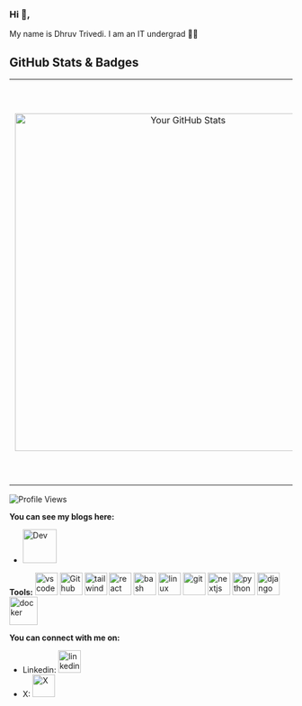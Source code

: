 ### Hi 👋,

My name is Dhruv Trivedi. I am an IT undergrad 👨‍🎓

## GitHub Stats & Badges

<table>
  <tr>
    <!-- GitHub Stats -->
    <td align="center" style="padding: 10px;">
      <img src="https://github-readme-stats.vercel.app/api?username=drvcodenta&show_icons=true&theme=radical" alt="Your GitHub Stats" width="600" />
    </td>
    <!-- Holopin Badges -->
    <td align="center" style="padding: 10px;">
      <a href="https://holopin.io/@drvcodenta">
        <img src="https://holopin.me/drvcodenta" alt="An image of @drvcodenta's Holopin badges" width="700" />
      </a>
    </td>
  </tr>
</table>




![Profile Views](https://komarev.com/ghpvc/?username=drvcodenta&color=brightgreen)

**You can see my blogs here:**
- [<img src='https://cdn6.aptoide.com/imgs/c/c/4/cc4728ef462176c828948f9ce056fa5f_icon.png' alt='Dev' height='60'>](https://dev.to/drvcodenta)


**Tools:**
<img src="https://upload.wikimedia.org/wikipedia/commons/thumb/2/2d/Visual_Studio_Code_1.18_icon.svg/640px-Visual_Studio_Code_1.18_icon.svg.png" alt="vscode" height="40"> 
<img src="https://upload.wikimedia.org/wikipedia/commons/thumb/2/24/Github_logo_svg.svg/640px-Github_logo_svg.svg.png" alt="Github" height="40"> 
<img src="https://upload.wikimedia.org/wikipedia/commons/thumb/d/d5/Tailwind_CSS_Logo.svg/640px-Tailwind_CSS_Logo.svg.png" alt="tailwindcss" height="40"> 
<img src="https://upload.wikimedia.org/wikipedia/commons/thumb/a/a7/React-icon.svg/640px-React-icon.svg.png" alt="react" height="40"> 
<img src="https://upload.wikimedia.org/wikipedia/commons/thumb/8/82/Gnu-bash-logo.svg/640px-Gnu-bash-logo.svg.png" alt="bash" height="40"> 
<img src="https://upload.wikimedia.org/wikipedia/commons/thumb/3/3c/TuxFlat.svg/640px-TuxFlat.svg.png" alt="linux" height="40"> 
<img src="https://upload.wikimedia.org/wikipedia/commons/thumb/e/e0/Git-logo.svg/640px-Git-logo.svg.png" alt="git" height="40"> 
<img src="https://upload.wikimedia.org/wikipedia/commons/thumb/b/ba/Tabler-icons_brand-nextjs.svg/480px-Tabler-icons_brand-nextjs.svg.png" alt="nextjs" height="40">
<img src="https://upload.wikimedia.org/wikipedia/commons/thumb/3/31/Python-logo.png/701px-Python-logo.png" alt="python" height="40">
<img src="https://upload.wikimedia.org/wikipedia/commons/thumb/7/75/Django_logo.svg/640px-Django_logo.svg.png" alt="django" height="40">
<img src="https://upload.wikimedia.org/wikipedia/commons/a/a7/Docker-svgrepo-com.svg" alt="docker" height="50">

**You can connect with me on:**
- Linkedin: [<img src='https://upload.wikimedia.org/wikipedia/commons/thumb/e/e6/729101_linkedin_icon.png/640px-729101_linkedin_icon.png' alt='linkedin id' height='40'>](https://www.linkedin.com/in/dhruv-trivedi-06a767228?utm_source=share&utm_campaign=share_via&utm_content=profile&utm_medium=android_app)
- X: [<img src='https://upload.wikimedia.org/wikipedia/commons/thumb/5/57/X_logo_2023_%28white%29.png/640px-X_logo_2023_%28white%29.png' alt='X' height='40'>](https://twitter.com/DhruvTr89566170)

